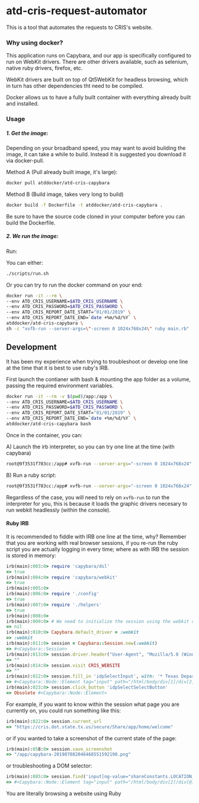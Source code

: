 # atd-cris-request-automator

This is a tool that automates the requests to CRIS's website.

### Why using docker?

This application runs on Capybara, and our app is specifically configured to run on WebKit drivers. There are other drivers available, such as selenium, native ruby drivers, firefox, etc.

WebKit drivers are built on top of Qt5WebKit for headless browsing, which in turn has other dependencies tht need to be compiled.

Docker allows us to have a fully built container with everything already built and installed. 

### Usage

##### 1. Get the image:

Depending on your broadband speed, you may want to avoid building the image, it can take a while to build. Instead it is suggested you download it via docker-pull.

Method A (Pull already built image, it's large):

```bash
docker pull atddocker/atd-cris-capybara
```

Method B (Build image, takes very long to build)

```bash
docker build -f Dockerfile -t atddocker/atd-cris-capybara .
```

Be sure to have the source code cloned in your computer before you can build the Dockerfile.

##### 2. We run the image:

Run:

You can either:

```bash
./scripts/run.sh
```

Or you can try to run the docker command on your end:

```bash
docker run -it --rm \
--env ATD_CRIS_USERNAME=$ATD_CRIS_USERNAME \
--env ATD_CRIS_PASSWORD=$ATD_CRIS_PASSWORD \
--env ATD_CRIS_REPORT_DATE_START="01/01/2019" \
--env ATD_CRIS_REPORT_DATE_END=`date +%m/%d/%Y` \
atddocker/atd-cris-capybara \
sh -c "xvfb-run --server-args=\"-screen 0 1024x768x24\" ruby main.rb"
```


## Development

It has been my experience when trying to troubleshoot or develop one line at the time that it is best to use ruby's IRB.

First launch the contianer with bash & mounting the app folder as a volume, passing the required environment variables.

```bash
docker run -it --rm -v $(pwd)/app:/app \
--env ATD_CRIS_USERNAME=$ATD_CRIS_USERNAME \
--env ATD_CRIS_PASSWORD=$ATD_CRIS_PASSWORD \
--env ATD_CRIS_REPORT_DATE_START="01/01/2019" \
--env ATD_CRIS_REPORT_DATE_END=`date +%m/%d/%Y` \
atddocker/atd-cris-capybara bash
```

Once in the container, you can:
 
A) Launch the irb interpreter, so you can try one line at the time (with capybara)

```bash
root@9f3531f783cc:/app# xvfb-run --server-args="-screen 0 1024x768x24" irb
```

B) Run a ruby script:

```bash
root@9f3531f783cc:/app# xvfb-run --server-args="-screen 0 1024x768x24" ruby main.rb
``` 

Regardless of the case, you will need to rely on `xvfb-run` to run the interpreter for you, this is because it loads the graphic drivers necesary to run webkit headlessly (within the console).


#### Ruby IRB

It is recommended to fiddle with IRB one line at the time, why? Remember that you are working with real browser sessions, if you re-run the ruby script you are actually logging in every time; where as with IRB the session is stored in memory:


```ruby
irb(main):003:0> require 'capybara/dsl'
=> true
irb(main):004:0> require 'capybara/webkit'
=> true
irb(main):005:0>
irb(main):006:0> require './config'
=> true
irb(main):007:0> require './helpers'
=> true
irb(main):008:0>
irb(main):009:0> # We need to initialize the session using the webkit driver
=> nil
irb(main):010:0> Capybara.default_driver = :webkit
=> :webkit
irb(main):011:0> session = Capybara::Session.new(:webkit)
=> #<Capybara::Session>
irb(main):013:0> session.driver.header("User-Agent", "Mozilla/5.0 (Windows NT 10.0; Win64; x64) AppleWebKit/537.36 (KHTML, like Gecko) Chrome/74.0.3729.169 Safari/537.36")
=> ""
irb(main):014:0> session.visit CRIS_WEBSITE
=> ""
irb(main):022:0> session.fill_in 'idpSelectInput', with: '* Texas Department of Transportation'
=> #<Capybara::Node::Element tag="input" path="/html/body/div[1]/div[2]/div[2]/div/div[@id='formContent']/div[@id='idpSelectIdPSelector']/div[@id='idpSelectIdPEntryTile']/form/input[@id='idpSelectInput']">
irb(main):023:0> session.click_button 'idpSelectSelectButton'
=> Obsolete #<Capybara::Node::Element>
```

For example, if you want to know within the session what page you are currently on, you could run something like this:

```ruby
irb(main):022:0> session.current_url
=> "https://cris.dot.state.tx.us/secure/Share/app/home/welcome"
```

or if you wanted to take a screenshot of the current state of the page:

```ruby
irb(main):058:0> session.save_screenshot
=> "/app/capybara-201907082046468551592190.png"
```

or troubleshooting a DOM selector:

```ruby
irb(main):085:0> session.find('input[ng-value="shareConstants.LOCATION_TYPE_IDS.COUNTY"]')
=> #<Capybara::Node::Element tag="input" path="/html/body/div[2]/div[@id='tcAppContent']/ui-view/ui-view/div/div/form/div[3]/div[1]/div/label/input">
```

You are literally browsing a website using Ruby